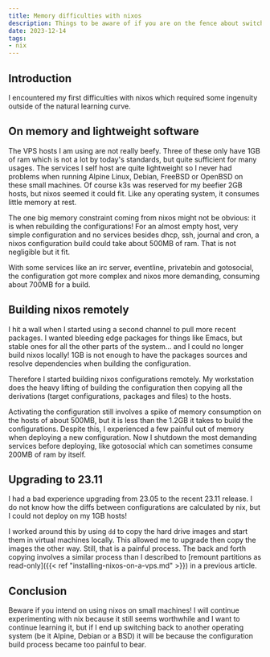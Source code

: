 ```yaml
---
title: Memory difficulties with nixos
description: Things to be aware of if you are on the fence about switching to nixos
date: 2023-12-14
tags:
- nix
---
```


## Introduction

I encountered my first difficulties with nixos which required some ingenuity outside of the natural learning curve.

## On memory and lightweight software

The VPS hosts I am using are not really beefy. Three of these only have 1GB of ram which is not a lot by today's standards, but quite sufficient for many usages. The services I self host are quite lightweight so I never had problems when running Alpine Linux, Debian, FreeBSD or OpenBSD on these small machines. Of course k3s was reserved for my beefier 2GB hosts, but nixos seemed it could fit. Like any operating system, it consumes little memory at rest.

The one big memory constraint coming from nixos might not be obvious: it is when rebuilding the configurations! For an almost empty host, very simple configuration and no services besides dhcp, ssh, journal and cron, a nixos configuration build could take about 500MB of ram. That is not negligible but it fit.

With some services like an irc server, eventline, privatebin and gotosocial, the configuration got more complex and nixos more demanding, consuming about 700MB for a build.

## Building nixos remotely

I hit a wall when I started using a second channel to pull more recent packages. I wanted bleeding edge packages for things like Emacs, but stable ones for all the other parts of the system... and I could no longer build nixos locally! 1GB is not enough to have the packages sources and resolve dependencies when building the configuration.

Therefore I started building nixos configurations remotely. My workstation does the heavy lifting of building the configuration then copying all the derivations (target configurations, packages and files) to the hosts.

Activating the configuration still involves a spike of memory consumption on the hosts of about 500MB, but it is less than the 1.2GB it takes to build the configurations. Despite this, I experienced a few painful out of memory when deploying a new configuration. Now I shutdown the most demanding services before deploying, like gotosocial which can sometimes consume 200MB of ram by itself.

## Upgrading to 23.11

I had a bad experience upgrading from 23.05 to the recent 23.11 release. I do not know how the diffs between configurations are calculated by nix, but I could not deploy on my 1GB hosts!

I worked around this by using `dd` to copy the hard drive images and start them in virtual machines locally. This allowed me to upgrade then copy the images the other way. Still, that is a painful process. The back and forth copying involves a similar process than I described to [remount partitions as read-only]({{< ref "installing-nixos-on-a-vps.md" >}}) in a previous article.

## Conclusion

Beware if you intend on using nixos on small machines! I will continue experimenting with nix because it still seems worthwhile and I want to continue learning it, but if I end up switching back to another operating system (be it Alpine, Debian or a BSD) it will be because the configuration build process became too painful to bear.
